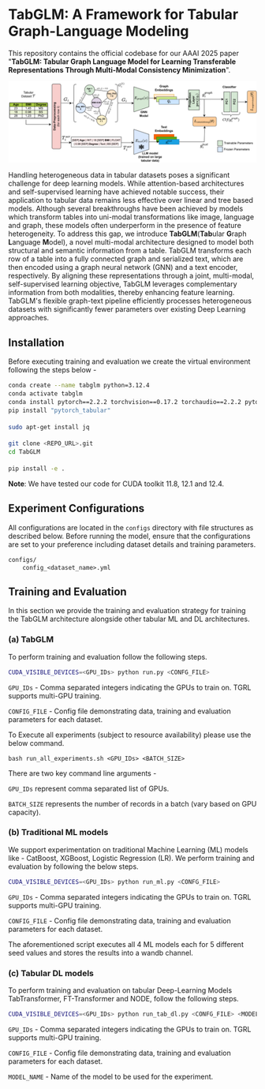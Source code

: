 # TabGLM: A Framework for Tabular Graph-Language Modeling 
This repository contains the official codebase for our AAAI 2025 paper "**TabGLM: Tabular Graph Language Model for Learning Transferable Representations Through Multi-Modal Consistency Minimization**".

![TabGLM Figure](images/TabGLM_overview.png)

Handling heterogeneous data in tabular datasets poses a significant challenge for deep learning models. While attention-based architectures and self-supervised learning have achieved notable success, their application to tabular data remains less effective over linear and tree based models.
Although several breakthroughs have been achieved by models which transform tables into uni-modal transformations like image, language and graph, these models often underperform in the presence of feature heterogeneity.
To address this gap, we introduce **TabGLM**(**Tab**ular **G**raph **L**anguage **M**odel), a novel multi-modal architecture designed to model both structural and semantic information from a table. 
TabGLM transforms each row of a table into a fully connected graph and serialized text, which are then encoded using a graph neural network (GNN) and a text encoder, respectively. By aligning these representations through a joint, multi-modal, self-supervised learning objective, TabGLM leverages complementary information from both modalities, thereby enhancing feature learning.
TabGLM's flexible graph-text pipeline efficiently processes heterogeneous datasets with significantly fewer parameters over existing Deep Learning approaches. 

## Installation

Before executing training and evaluation we create the virtual environment following the steps below - 
```bash
conda create --name tabglm python=3.12.4
conda activate tabglm
conda install pytorch==2.2.2 torchvision==0.17.2 torchaudio==2.2.2 pytorch-cuda=11.8 -c pytorch -c nvidia
pip install "pytorch_tabular"

sudo apt-get install jq

git clone <REPO_URL>.git
cd TabGLM

pip install -e .
```

**Note**: We have tested our code for CUDA toolkit 11.8, 12.1 and 12.4. 

## Experiment Configurations

All configurations are located in the ```configs``` directory with file structures as described below. Before running the model, ensure that the configurations are set to your preference including dataset details and training parameters.

```
configs/
    config_<dataset_name>.yml
```

## Training and Evaluation
In this section we provide the training and evaluation strategy for training the TabGLM architecture alongside other tabular ML and DL architectures.

### (a) TabGLM
To perform training and evaluation follow the following steps.

```bash
CUDA_VISIBLE_DEVICES=<GPU_IDs> python run.py <CONFG_FILE>
```

```GPU_IDs``` - Comma separated integers indicating the GPUs to train on. TGRL supports multi-GPU training.

```CONFIG_FILE``` - Config file demonstrating data, training and evaluation parameters for each dataset.

To Execute all experiments (subject to resource availability) please use the below command.

```
bash run_all_experiments.sh <GPU_IDs> <BATCH_SIZE>
```

There are two key command line arguments -

```GPU_IDs``` represent comma separated list of GPUs.

```BATCH_SIZE``` represents the number of records in a batch (vary based on GPU capacity).

### (b) Traditional ML models
We support experimentation on traditional Machine Learning (ML) models like - CatBoost, XGBoost, Logistic Regression (LR). We perform training and evaluation by following the below steps.

```bash
CUDA_VISIBLE_DEVICES=<GPU_IDs> python run_ml.py <CONFG_FILE>
```

```GPU_IDs``` - Comma separated integers indicating the GPUs to train on. TGRL supports multi-GPU training.

```CONFIG_FILE``` - Config file demonstrating data, training and evaluation parameters for each dataset.

The aforementioned script executes all 4 ML models each for 5 different seed values and stores the results into a wandb channel.

### (c) Tabular DL models
To perform training and evaluation on tabular Deep-Learning Models TabTransformer, FT-Transformer and NODE, follow the following steps.

```bash
CUDA_VISIBLE_DEVICES=<GPU_IDs> python run_tab_dl.py <CONFG_FILE> <MODEL_NAME>[Tab-transformer | FT-transformer | NODE]
```

```GPU_IDs``` - Comma separated integers indicating the GPUs to train on. TGRL supports multi-GPU training.

```CONFIG_FILE``` - Config file demonstrating data, training and evaluation parameters for each dataset.

```MODEL_NAME``` - Name of the model to be used for the experiment.